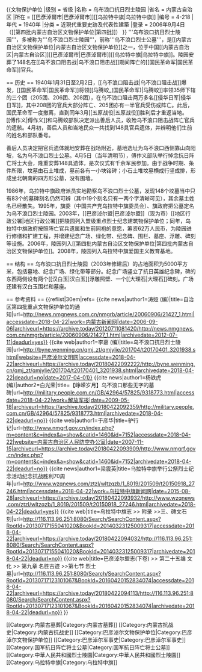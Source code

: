 {{文物保护单位
|级别 = 省级
|名称 = 乌布浪口抗日烈士陵园
|省名 = 内蒙古自治区
|所在 = [[巴彥淖爾市|巴彥淖爾市]][[乌拉特中旗|乌拉特中旗]]
|编号 = 4-218
|年代 = 1940年
|分类 = 近現代重要史跡及代表性建築
|登录 = 2006年9月4日（[[第四批内蒙古自治区文物保护单位|第四批]]）
}}
'''乌布浪口抗日烈士陵园'''，多被称为'''乌不浪口烈士陵园'''，前称'''乌不浪口烈士公墓'''，是[[内蒙古自治区文物保护单位|内蒙古自治区文物保护单位]]之一，位于中国[[内蒙古自治区|内蒙古自治区]][[巴彥淖爾市|巴彥淖爾市]][[乌拉特中旗|乌拉特中旗]]。陵园安葬了148名在[[乌不浪口阻击战|乌不浪口阻击战]]期间阵亡的[[国民革命军|国民革命军]]官兵。

== 历史 ==
1940年1月31日至2月2日，[[乌不浪口阻击战|乌不浪口阻击战]]爆发，[[国民革命军|国民革命军]]将领[[马腾蛟_(国民革命军)|马腾蛟]]率领35师下辖的三个团（205团、206团、208团），在乌不浪口阻击两万多名[[侵华日军|侵华日军]]，其中208团的官兵大部分阵亡、205团亦有一半官兵受伤或阵亡。此后，国民革命军一度撤离，直到同年3月[[五原战役|五原战役]]胜利后才重返当地。[[傅作义|傅作义]]和马腾蛟部队决定派出善后人员，收殓乌不浪口阻击战阵亡官兵的遗骸。4月初，善后人员和当地民众一共找到148具官兵遗体，并辨明他们生前的姓名和部队番号。<ref name="巴彦淖尔盟志"/><ref name="解放军报"/><ref name="巴彦淖尔文明网"/>

善后人员决定把官兵遗体就地安葬在战场附近，墓地选址为乌不浪口西侧靠山向阳坡，名为乌不浪口烈士公墓。4月5日（当年清明节），傅作义部队举行悼念抗日阵亡将士大会，隆重安葬148具遗体，是次仪式有千余军民参加。由于战争时期、条件所限，坟墓由石土堆成，墓前各有一小块铭碑；小石土堆坟墓横成行竖成排，形成坐北朝南的四方形公墓，没有围墙。<ref name="解放军报"/><ref name="巴彦淖尔文明网"/><ref name="内蒙古自治区人民防空办公室"/><ref name="乌拉特中旗志"/>

1986年，乌拉特中旗政府派员实地勘察乌不浪口烈士公墓，发现148个坟墓当中只有83个的墓碑刻名仍然可辨（其中19个刻名只有一两个字清晰可见），其余墓主姓名已经散失。1995年，旗委（中国共产党乌拉特中旗委员会）、旗政府把公墓定名为乌不浪口烈士陵园。2003年，[[巴彦淖尔盟|巴彦淖尔盟]]（现为市）[[地区行政公署|地区行政公署]]把陵园列入盟级重点烈士纪念建筑物保护单位；同年，乌拉特中旗政府按照阵亡官兵遗属和生前同袍的意愿，筹资62万人民币，为陵园进行修缮和扩建工程，并增建纪念广场、绿化带、纪念碑、围栏、墓座、浮雕、碑刻等设施。2006年，陵园列入[[第四批内蒙古自治区文物保护单位|第四批内蒙古自治区文物保护单位]]。2008年，陵园列入乌拉特中旗爱国主义教育基地。<ref name="解放军报"/><ref name="乌拉特中旗志"/><ref name="乌拉特中旗新闻网"/><ref name="内蒙古新闻网"/>

== 结构 ==
乌布浪口抗日烈士陵园（2003年修建后）的占地面积为5000平方米，包括墓地、纪念广场、绿化带等部分。纪念广场竖立了抗日英雄纪念碑，碑的东西两侧设有两个[[汉白玉|汉白玉]]浮雕照壁、一个[[大理石|大理石]]碑刻。广场还建有汉白玉围栏和墓座。<ref name="解放军报"/>

== 参考资料 ==
{{reflist|30em|refs=
<ref name="内蒙古新闻网">{{cite news|author1=涛娅 (编)|title=自治区第四批重点文物保护单位的通知|url=http://news.nmgnews.com.cn/nmgrb/article/20060906/21427_1.html|accessdate=2018-04-22|work=内蒙古新闻网|date=2006-09-06|archiveurl=https://archive.today/20120711081420/http://news.nmgnews.com.cn/nmgrb/article/20060906/21427_1.html|archivedate=2012-07-11|deadurl=yes}}</ref>
<ref name="巴彦淖尔文明网">{{cite web|author1=李嘉 (编)|title=乌不浪口抗日烈士陵园|url=http://byne.wenming.cn/qmj_zt/qmjylie/201704/t20170401_3201938.shtml|website=巴彦淖尔文明网|accessdate=2018-04-22|archiveurl=https://archive.today/20180422092222/http://byne.wenming.cn/qmj_zt/qmjylie/201704/t20170401_3201938.shtml|archivedate=2018-04-22|deadurl=no|date=2017-04-01}}</ref>
<ref name="解放军报">{{cite news|author1=杨铁虎 (编)|author2=白光荣|title=【峥嵘岁月】乌不浪口那些无字的墓碑|url=http://military.people.com.cn/GB/42964/57825/9318773.html|accessdate=2018-04-22|work=解放军报|date=2009-05-18|archiveurl=https://archive.today/20180422092359/http://military.people.com.cn/GB/42964/57825/9318773.html|archivedate=2018-04-22|deadurl=no}}</ref>
<ref name="内蒙古自治区人民防空办公室">{{cite web|author1=于彦华|title=驴行记|url=http://www.nmgrf.gov.cn/index.php?m=content&c=index&a=show&catid=1460&id=7152|accessdate=2018-04-22|website=内蒙古自治区人民防空办公室|date=2007-11-15|archiveurl=https://archive.today/20180422093909/http://www.nmgrf.gov.cn/index.php?m=content&c=index&a=show&catid=1460&id=7152|archivedate=2018-04-22|deadurl=no}}</ref>
<ref name="乌拉特中旗新闻网">{{cite news|author1=梁震英|title=乌拉特中旗举行公祭烈士纪念活动纪念抗战胜利70周年|url=http://www.wzqnews.com/ztzl/wltzqzb/1_8019/201509/t20150918_27246.html|accessdate=2018-04-22|work=乌拉特中旗新闻网|date=2015-08-28|archiveurl=https://archive.today/20180422093932/http://www.wzqnews.com/ztzl/wltzqzb/1_8019/201509/t20150918_27246.html|archivedate=2018-04-22|deadurl=yes}}</ref>
<ref name="乌拉特中旗志">{{cite web|title=乌拉特中旗志 >> 附录 >>三、碑文石刻|url=http://116.113.96.251:8080/Search/SearchContent.aspx?RootId=20130717155041020&BookId=20140323125009317|accessdate=2018-04-22|archiveurl=https://archive.today/20180422094032/http://116.113.96.251:8080/Search/SearchContent.aspx?RootId=20130717155041020&BookId=20140323125009317|archivedate=2018-04-22|deadurl=no}}</ref>
<ref name="巴彦淖尔盟志">{{cite web|title=巴彦淖尔盟志(下卷) >> 第二十五编 文化 >> 第九章 名胜古迹 >>第七节 烈士墓|url=http://116.113.96.251:8080/Search/SearchContent.aspx?RootId=20130717123101067&BookId=20160420152834074|accessdate=2018-04-22|archiveurl=https://archive.today/20180422094113/http://116.113.96.251:8080/Search/SearchContent.aspx?RootId=20130717123101067&BookId=20160420152834074|archivedate=2018-04-22|deadurl=no}}</ref>
}}

[[Category:内蒙古墓葬|Category:内蒙古墓葬]]
[[Category:内蒙古抗战史|Category:内蒙古抗战史]]
[[Category:巴彦淖尔文物保护单位|Category:巴彦淖尔文物保护单位]]
[[Category:巴彦淖尔军事史|Category:巴彦淖尔军事史]]
[[Category:国军抗日阵亡将士公墓|Category:国军抗日阵亡将士公墓]]
[[Category:中華人民共和國烈士陵園|Category:中華人民共和國烈士陵園]]
[[Category:乌拉特中旗|Category:乌拉特中旗]]